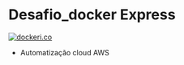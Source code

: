 # Desafio_docker Express

[![dockeri.co](https://dockerico.blankenship.io/image/node)](https://hub.docker.com/_/node)


- Automatização cloud AWS
